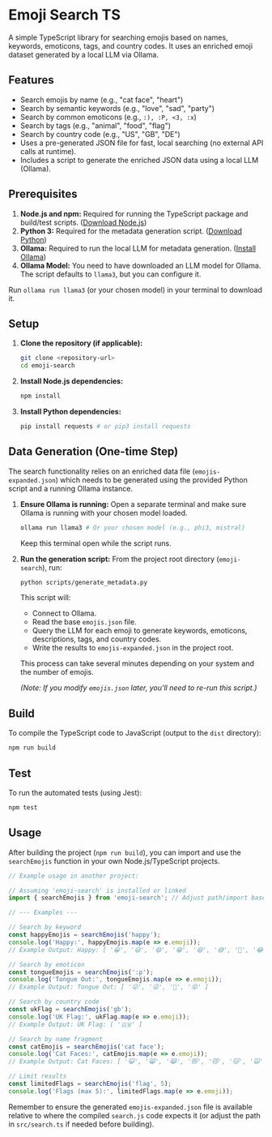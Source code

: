 # Emoji Search TS

A simple TypeScript library for searching emojis based on names, keywords, emoticons, tags, and country codes. It uses an enriched emoji dataset generated by a local LLM via Ollama.

## Features

* Search emojis by name (e.g., "cat face", "heart")
* Search by semantic keywords (e.g., "love", "sad", "party")
* Search by common emoticons (e.g., `:), :P, <3, :x`)
* Search by tags (e.g., "animal", "food", "flag")
* Search by country code (e.g., "US", "GB", "DE")
* Uses a pre-generated JSON file for fast, local searching (no external API calls at runtime).
* Includes a script to generate the enriched JSON data using a local LLM (Ollama).

## Prerequisites

1. **Node.js and npm:** Required for running the TypeScript package and build/test scripts. ([Download Node.js](https://nodejs.org/))
2. **Python 3:** Required for the metadata generation script. ([Download Python](https://www.python.org/))
3. **Ollama:** Required to run the local LLM for metadata generation. ([Install Ollama](https://ollama.com/))
4. **Ollama Model:** You need to have downloaded an LLM model for Ollama. The script defaults to `llama3`, but you can configure it.

Run `ollama run llama3` (or your chosen model) in your terminal to download it.

## Setup

1. **Clone the repository (if applicable):**

    ```bash
    git clone <repository-url>
    cd emoji-search
    ```

2. **Install Node.js dependencies:**

    ```bash
    npm install
    ```

3. **Install Python dependencies:**

    ```bash
    pip install requests # or pip3 install requests
    ```

## Data Generation (One-time Step)

The search functionality relies on an enriched data file (`emojis-expanded.json`) which needs to be generated using the provided Python script and a running Ollama instance.

1. **Ensure Ollama is running:** Open a separate terminal and make sure Ollama is running with your chosen model loaded.

    ```bash
    ollama run llama3 # Or your chosen model (e.g., phi3, mistral)
    ```

    Keep this terminal open while the script runs.

2. **Run the generation script:** From the project root directory (`emoji-search`), run:

    ```bash
    python scripts/generate_metadata.py
    ```

    This script will:

    * Connect to Ollama.
    * Read the base `emojis.json` file.
    * Query the LLM for each emoji to generate keywords, emoticons, descriptions, tags, and country codes.
    * Write the results to `emojis-expanded.json` in the project root.

    This process can take several minutes depending on your system and the number of emojis.

    *(Note: If you modify `emojis.json` later, you'll need to re-run this script.)*

## Build

To compile the TypeScript code to JavaScript (output to the `dist` directory):

```bash
npm run build
```

## Test

To run the automated tests (using Jest):

```bash
npm test
```

## Usage

After building the project (`npm run build`), you can import and use the `searchEmojis` function in your own Node.js/TypeScript projects.

```typescript
// Example usage in another project:

// Assuming 'emoji-search' is installed or linked
import { searchEmojis } from 'emoji-search'; // Adjust path/import based on your setup

// --- Examples ---

// Search by keyword
const happyEmojis = searchEmojis('happy');
console.log('Happy:', happyEmojis.map(e => e.emoji));
// Example Output: Happy: [ '😀', '😃', '😄', '😁', '😆', '😅', '🤣', '😂', '🙂', '😊', '🥰', '🥳' ] (Results may vary based on generated data)

// Search by emoticon
const tongueEmojis = searchEmojis(':p');
console.log('Tongue Out:', tongueEmojis.map(e => e.emoji));
// Example Output: Tongue Out: [ '😛', '😜', '🤪', '😝' ]

// Search by country code
const ukFlag = searchEmojis('gb');
console.log('UK Flag:', ukFlag.map(e => e.emoji));
// Example Output: UK Flag: [ '🇬🇧' ]

// Search by name fragment
const catEmojis = searchEmojis('cat face');
console.log('Cat Faces:', catEmojis.map(e => e.emoji));
// Example Output: Cat Faces: [ '😺', '😸', '😹', '😻', '😼', '😽', '🙀', '😿', '😾' ]

// Limit results
const limitedFlags = searchEmojis('flag', 5);
console.log('Flags (max 5):', limitedFlags.map(e => e.emoji));

```

Remember to ensure the generated `emojis-expanded.json` file is available relative to where the compiled `search.js` code expects it (or adjust the path in `src/search.ts` if needed before building).

